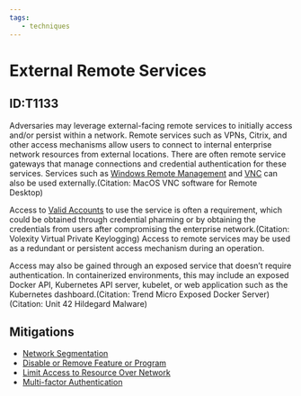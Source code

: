 ```yaml
---
tags:
   - techniques
---
```

# External Remote Services
## ID:T1133
Adversaries may leverage external-facing remote services to initially access and/or persist within a network. Remote services such as VPNs, Citrix, and other access mechanisms allow users to connect to internal enterprise network resources from external locations. There are often remote service gateways that manage connections and credential authentication for these services. Services such as [Windows Remote Management](/mitre/techniques/T1021/006) and [VNC](/mitre/techniques/T1021/005) can also be used externally.(Citation: MacOS VNC software for Remote Desktop)

Access to [Valid Accounts](/mitre/techniques/T1078) to use the service is often a requirement, which could be obtained through credential pharming or by obtaining the credentials from users after compromising the enterprise network.(Citation: Volexity Virtual Private Keylogging) Access to remote services may be used as a redundant or persistent access mechanism during an operation.

Access may also be gained through an exposed service that doesn’t require authentication. In containerized environments, this may include an exposed Docker API, Kubernetes API server, kubelet, or web application such as the Kubernetes dashboard.(Citation: Trend Micro Exposed Docker Server)(Citation: Unit 42 Hildegard Malware)
## Mitigations
* [Network Segmentation](/mitre/mitigations/M1030)
* [Disable or Remove Feature or Program](/mitre/mitigations/M1042)
* [Limit Access to Resource Over Network](/mitre/mitigations/M1035)
* [Multi-factor Authentication](/mitre/mitigations/M1032)
